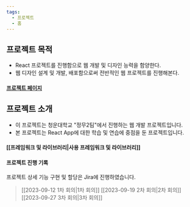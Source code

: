 ```yaml
---
tags:
  - 프로젝트
  - 홈
---
```

## 프로젝트 목적
+ React 프로젝트를 진행함으로 웹 개발 및 디자인 능력을 함양한다.
+ 웹 디자인 설계 및 개발, 배포함으로써 전반적인 웹 프로젝트를 진행해본다.

#### [프로젝트 페이지](https://github.com/jungmusil-yee-team/jumgmu_Cafe)

## 프로젝트 소개
+ 이 프로젝트는 청운대학교 "정무2팀"에서 진행하는 웹 개발 프로젝트입니다.
+ 본 프로젝트는 React App에 대한 학습 및 연습에 중점을 둔 프로젝트입니다.

#### [[프레임워크 및 라이브러리|사용 프레임워크 및 라이브러리]]

#### 프로젝트 진행 기록
프로젝트 상세 기능 구현 및 할당은 Jira에 진행하였습니다.

> [[2023-09-12 1차 회의|1차 회의]]
> [[2023-09-19 2차 회의|2차 회의]]
> [[2023-09-27 3차 회의|3차 회의]]